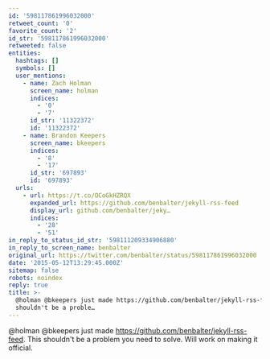 ```yaml
---
id: '598117861996032000'
retweet_count: '0'
favorite_count: '2'
id_str: '598117861996032000'
retweeted: false
entities:
  hashtags: []
  symbols: []
  user_mentions:
    - name: Zach Holman
      screen_name: holman
      indices:
        - '0'
        - '7'
      id_str: '11322372'
      id: '11322372'
    - name: Brandon Keepers
      screen_name: bkeepers
      indices:
        - '8'
        - '17'
      id_str: '697893'
      id: '697893'
  urls:
    - url: https://t.co/OCoGkHZRQX
      expanded_url: https://github.com/benbalter/jekyll-rss-feed
      display_url: github.com/benbalter/jeky…
      indices:
        - '28'
        - '51'
in_reply_to_status_id_str: '598111209334906880'
in_reply_to_screen_name: benbalter
original_url: https://twitter.com/benbalter/status/598117861996032000
date: '2015-05-12T13:29:45.000Z'
sitemap: false
robots: noindex
reply: true
title: >-
  @holman @bkeepers just made https://github.com/benbalter/jekyll-rss-feed. This
  shouldn't be a proble…
---
```


@holman @bkeepers just made https://github.com/benbalter/jekyll-rss-feed. This shouldn't be a problem you need to solve. Will work on making it official.